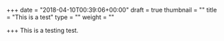 +++
date = "2018-04-10T00:39:06+00:00"
draft = true
thumbnail = ""
title = "This is a test"
type = ""
weight = ""

+++
This is a testing test.